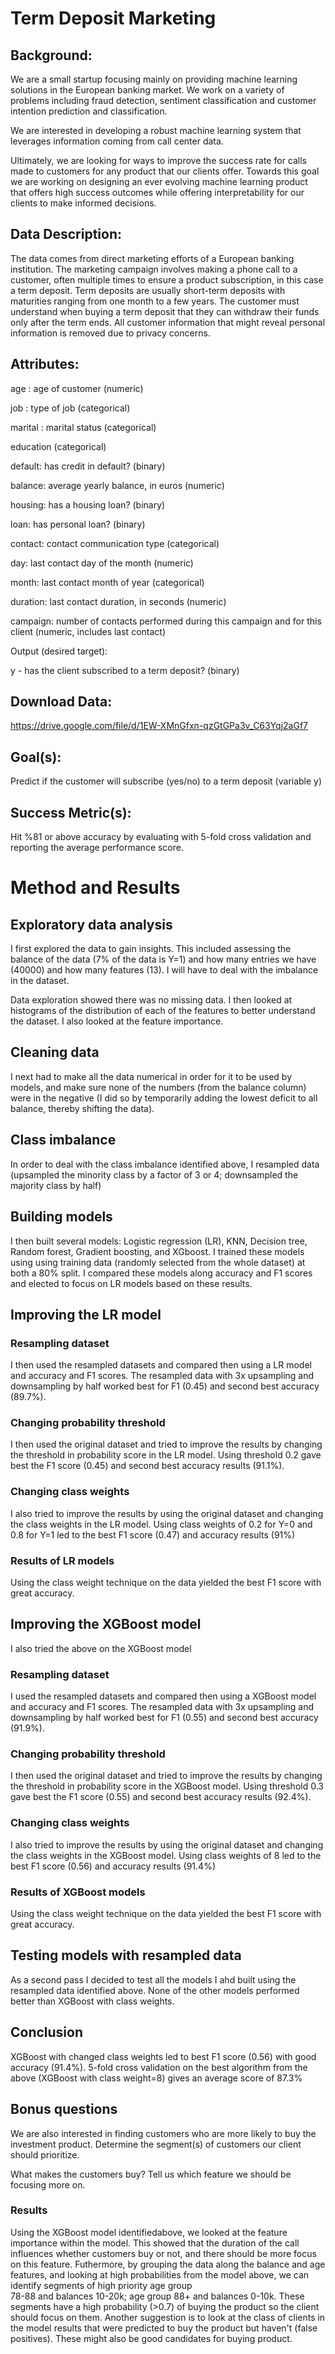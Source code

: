 
# Term Deposit Marketing

## Background:

We are a small startup focusing mainly on providing machine learning solutions in the European banking market. We work on a variety of problems including fraud detection, sentiment classification and customer intention prediction and classification.

We are interested in developing a robust machine learning system that leverages information coming from call center data.

Ultimately, we are looking for ways to improve the success rate for calls made to customers for any product that our clients offer. Towards this goal we are working on designing an ever evolving machine learning product that offers high success outcomes while offering interpretability for our clients to make informed decisions.

## Data Description:

The data comes from direct marketing efforts of a European banking institution. The marketing campaign involves making a phone call to a customer, often multiple times to ensure a product subscription, in this case a term deposit. Term deposits are usually short-term deposits with maturities ranging from one month to a few years. The customer must understand when buying a term deposit that they can withdraw their funds only after the term ends. All customer information that might reveal personal information is removed due to privacy concerns.

## Attributes:

age : age of customer (numeric)

job : type of job (categorical)

marital : marital status (categorical)

education (categorical)

default: has credit in default? (binary)

balance: average yearly balance, in euros (numeric)

housing: has a housing loan? (binary)

loan: has personal loan? (binary)

contact: contact communication type (categorical)

day: last contact day of the month (numeric)

month: last contact month of year (categorical)

duration: last contact duration, in seconds (numeric)

campaign: number of contacts performed during this campaign and for this client (numeric, includes last contact)

Output (desired target):

y - has the client subscribed to a term deposit? (binary)

## Download Data:

https://drive.google.com/file/d/1EW-XMnGfxn-qzGtGPa3v_C63Yqj2aGf7

## Goal(s):

Predict if the customer will subscribe (yes/no) to a term deposit (variable y)

## Success Metric(s):

Hit %81 or above accuracy by evaluating with 5-fold cross validation and reporting the average performance score.



# Method and Results
## Exploratory data analysis
I first explored the data to gain insights. This included assessing the balance of the data (7% of the data is Y=1) and how many entries we have (40000) and how many features (13).
I will have to deal with the imbalance in the dataset.

Data exploration showed there was no missing data.
I then looked at histograms of the distribution of each of the features to better understand the dataset.
I also looked at the feature importance.

## Cleaning data 
I next had to make all the data numerical in order for it to be used by models, and make sure none of the numbers (from the balance column) were in the negative (I did so by temporarily adding the lowest deficit to all balance, thereby shifting the data).

## Class imbalance
In order to deal with the class imbalance identified above, I resampled data (upsampled the minority class by a factor of 3 or 4; downsampled the majority class by half)

## Building models
I then built several models: Logistic regression (LR), KNN, Decision tree, Random forest, Gradient boosting, and XGboost.
I trained these models using using training data (randomly selected from the whole dataset) at both a 80% split.
I compared these models along accuracy and F1 scores and elected to focus on LR models based on these results.

## Improving the LR model
### Resampling dataset
I then used the resampled datasets and compared then using a LR model and accuracy and F1 scores.
The resampled data with 3x upsampling and downsampling by half worked best for F1 (0.45) and second best accuracy (89.7%).

### Changing probability threshold
I then used the original dataset and tried to improve the results by changing the threshold in probability score in the LR model.
Using threshold 0.2 gave best the F1 score (0.45) and second best accuracy results (91.1%).

### Changing class weights
I also tried to improve the results by using the original dataset and changing the class weights in the LR model.
Using class weights of 0.2 for Y=0 and 0.8 for Y=1 led to the best F1 score (0.47) and accuracy results (91%)

### Results of LR models
Using the class weight technique on the data yielded the best F1 score with great accuracy.

## Improving the XGBoost model
I also tried the above on the XGBoost model

### Resampling dataset
I  used the resampled datasets and compared then using a XGBoost model and accuracy and F1 scores.
The resampled data with 3x upsampling and downsampling by half worked best for F1 (0.55) and second best accuracy (91.9%).

### Changing probability threshold
I then used the original dataset and tried to improve the results by changing the threshold in probability score in the XGBoost model.
Using threshold 0.3 gave best the F1 score (0.55) and second best accuracy results (92.4%).

### Changing class weights
I also tried to improve the results by using the original dataset and changing the class weights in the XGBoost model.
Using class weights of 8 led to the best F1 score (0.56) and accuracy results (91.4%)

### Results of XGBoost models
Using the class weight technique on the data yielded the best F1 score with great accuracy.

## Testing models with resampled data
As a second pass I decided to test all the models I ahd built using the resampled data identified above.
None of the other models performed better than XGBoost with class weights.

## Conclusion
XGBoost with changed class weights led to best F1 score (0.56) with good accuracy (91.4%).
5-fold cross validation on the best algorithm from the above (XGBoost with class weight=8) gives an average score of 87.3%


## Bonus questions

We are also interested in finding customers who are more likely to buy the investment product. Determine the segment(s) of customers our client should prioritize.

What makes the customers buy? Tell us which feature we should be focusing more on.

### Results
Using the XGBoost model identifiedabove, we looked at the feature importance within the model.
This showed that the duration of the call influences whether customers buy or not, and there should be more focus on this feature.
Futhermore, by grouping the data along the balance and age features, and looking at high probabilities from the model above, we can identify segments of high priority age group              
78-88 and balances 10-20k; age group
88+ and balances 0-10k.
These segments have a high probability (>0.7) of buying the product so the client should focus on them. Another suggestion is to look at the class of clients in the model results that were predicted to buy the product but haven't (false positives). These might also be good candidates for buying product.